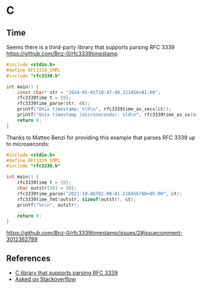 # C



## Time

Seems there is a third-party library that supports parsing RFC 3339
https://github.com/Bnz-0/rfc3339timestamp

```c
#include <stdio.h>
#define RFC3339_IMPL
#include "rfc3339.h"

int main() {
	const char* str = "2024-05-01T10:47:40.123456+01:00";
	rfc3339time t = {0};
	rfc3339time_parse(str, &t);
	printf("Unix timestamp: %ld\n", rfc3339time_as_secs(&t));
	printf("Unix timestamp (microseconds): %ld\n", rfc3339time_as_us(&t));
	return 0;
}
```

Thanks to Matteo Benzi for providing this example that parses RFC 3339 up to microseconds:

```c
#include <stdio.h>
#define RFC3339_IMPL
#include "rfc3339.h"

int main() {
    rfc3339time t = {0};
    char outstr[50] = {0};
    rfc3339time_parse("2021-10-08T02:00:01.218456789+05:00", &t);
    rfc3339time_fmt(outstr, sizeof(outstr), &t);
    printf("%s\n", outstr);

    return 0;
}
```

https://github.com/Bnz-0/rfc3339timestamp/issues/2#issuecomment-3012362789

## References

* [C library that supports parsing RFC 3339](https://github.com/Bnz-0/rfc3339timestamp/issues/2)
* [Asked on Stackoverflow](https://stackoverflow.com/questions/79680826/is-there-a-library-to-parse-time-rfc-3339-in-pure-c?noredirect=1#comment140544984_79680826)